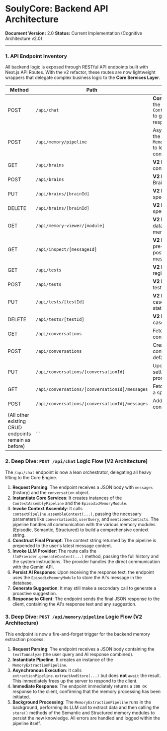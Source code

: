 
# SoulyCore: Backend API Architecture

**Document Version:** 2.0
**Status:** Current Implementation (Cognitive Architecture v2.0)

---

### 1. API Endpoint Inventory

All backend logic is exposed through RESTful API endpoints built with Next.js API Routes. With the v2 refactor, these routes are now lightweight wrappers that delegate complex business logic to the **Core Services Layer**.

| Method | Path                                                 | Description                                                                 |
|--------|------------------------------------------------------|-----------------------------------------------------------------------------|
| POST   | `/api/chat`                                          | **Core endpoint.** Invokes the `ContextAssemblyPipeline` to generate an AI response. |
| POST   | `/api/memory/pipeline`                               | Asynchronously invokes the `MemoryExtractionPipeline` to learn from a conversation turn. |
| GET    | `/api/brains`                                        | **V2 New!** Fetches all Brain configurations. |
| POST   | `/api/brains`                                        | **V2 New!** Creates a new Brain configuration. |
| PUT    | `/api/brains/[brainId]`                              | **V2 New!** Updates a specific Brain. |
| DELETE | `/api/brains/[brainId]`                              | **V2 New!** Deletes a specific Brain. |
| GET    | `/api/memory-viewer/[module]`                        | **V2 New!** Inspects the raw data within a specified memory module. |
| GET    | `/api/inspect/[messageId]`                           | **V2 New!** Fetches the pre-LLM context and post-LLM extraction for a message turn. |
| GET    | `/api/tests`                                         | **V2 New!** Fetches all registered QA test cases. |
| POST   | `/api/tests`                                         | **V2 New!** Creates a new test case. |
| PUT    | `/api/tests/[testId]`                                | **V2 New!** Updates a test case, including its run status. |
| DELETE | `/api/tests/[testId]`                                | **V2 New!** Deletes a test case. |
| GET    | `/api/conversations`                                 | Fetches a list of all conversations.                                        |
| POST   | `/api/conversations`                                 | Creates a new conversation using default settings.                          |
| PUT    | `/api/conversations/[conversationId]`                | Updates a conversation's settings (title, system prompt, model config).     |
| GET    | `/api/conversations/[conversationId]/messages`       | Fetches all messages for a specific conversation.                           |
| POST   | `/api/conversations/[conversationId]/messages`       | Adds a new message to a conversation.                                       |
| (All other existing CRUD endpoints remain as before)           | ...                                                                         |

### 2. Deep Dive: `POST /api/chat` Logic Flow (V2 Architecture)

The `/api/chat` endpoint is now a lean orchestrator, delegating all heavy lifting to the Core Engine.

1.  **Request Parsing**: The endpoint receives a JSON body with `messages` (history) and the `conversation` object.
2.  **Instantiate Core Services**: It creates instances of the `ContextAssemblyPipeline` and the `EpisodicMemoryModule`.
3.  **Invoke Context Assembly**: It calls `contextPipeline.assembleContext(...)`, passing the necessary parameters like `conversationId`, `userQuery`, and `mentionedContacts`. The pipeline handles all communication with the various memory modules (Episodic, Semantic, Structured) to build a comprehensive context string.
4.  **Construct Final Prompt**: The context string returned by the pipeline is prepended to the user's latest message content.
5.  **Invoke LLM Provider**: The route calls the `llmProvider.generateContent(...)` method, passing the full history and the system instructions. The provider handles the direct communication with the Gemini API.
6.  **Persist AI Response**: Upon receiving the response text, the endpoint uses the `EpisodicMemoryModule` to store the AI's message in the database.
7.  **Generate Suggestion**: It may still make a secondary call to generate a proactive suggestion.
8.  **Response to Client**: The endpoint sends the final JSON response to the client, containing the AI's response text and any suggestion.

### 3. Deep Dive: `POST /api/memory/pipeline` Logic Flow (V2 Architecture)

This endpoint is now a fire-and-forget trigger for the backend memory extraction process.

1.  **Request Parsing**: The endpoint receives a JSON body containing the `textToAnalyze` (the user query and AI response combined).
2.  **Instantiate Pipeline**: It creates an instance of the `MemoryExtractionPipeline`.
3.  **Asynchronous Execution**: It calls `extractionPipeline.extractAndStore(...)` but does **not** `await` the result. This immediately frees up the server to respond to the client.
4.  **Immediate Response**: The endpoint immediately returns a `200 OK` response to the client, confirming that the memory processing has been initiated.
5.  **Background Processing**: The `MemoryExtractionPipeline` runs in the background, performing its LLM call to extract data and then calling the `store()` methods of the Semantic and Structured memory modules to persist the new knowledge. All errors are handled and logged within the pipeline itself.
